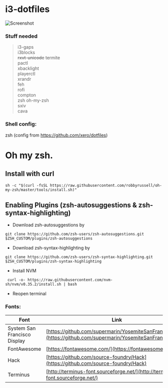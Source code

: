 # i3-dotfiles

![Screenshot](https://i.imgur.com/PlYR8MT.png)

### Stuff needed

> i3-gaps  
> i3blocks  
> ~~rxvt-unicode~~
> termite  
> pactl  
> xbacklight  
> playerctl  
> xrandr  
> feh  
> rofi  
> compton  
> zsh
> oh-my-zsh  
> sxiv  
> cava

### Shell config:

zsh (config from https://github.com/xero/dotfiles)

# Oh my zsh.

## Install with curl

```
sh -c "$(curl -fsSL https://raw.githubusercontent.com/robbyrussell/oh-my-zsh/master/tools/install.sh)"
```

## Enabling Plugins (zsh-autosuggestions & zsh-syntax-highlighting)

- Download zsh-autosuggestions by

`git clone https://github.com/zsh-users/zsh-autosuggestions.git $ZSH_CUSTOM/plugins/zsh-autosuggestions`

- Download zsh-syntax-highlighting by

`git clone https://github.com/zsh-users/zsh-syntax-highlighting.git $ZSH_CUSTOM/plugins/zsh-syntax-highlighting`

- Install NVM  

` curl -o- https://raw.githubusercontent.com/nvm-sh/nvm/v0.35.2/install.sh | bash`
- Reopen terminal

### Fonts:

| Font                         | Link                                                                                                             |
| ---------------------------- | ---------------------------------------------------------------------------------------------------------------- |
| System San Francisco Display | [https://github.com/supermarin/YosemiteSanFranciscoFont](https://github.com/supermarin/YosemiteSanFranciscoFont) |
| FontAwesome                  | [https://fontawesome.com/](https://fontawesome.com/)                                                             |
| Hack                         | [https://github.com/source-foundry/Hack](https://github.com/source-foundry/Hack)                                 |
| Terminus                     | [http://terminus-font.sourceforge.net/](http://terminus-font.sourceforge.net/)                                   |
